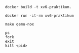 ```
docker build -t xv6-praktikum.
```
```
docker run -it-rm xv6-praktikum
```
```
make qemu-nox
```
```
ps
fork
exit
kill <pid>
```
